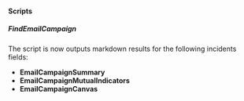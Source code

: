 
#### Scripts
##### FindEmailCampaign
The script is now outputs markdown results for the following incidents fields:
- **EmailCampaignSummary**
- **EmailCampaignMutualIndicators**
- **EmailCampaignCanvas**
